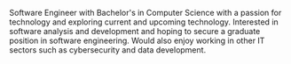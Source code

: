 Software Engineer with Bachelor's in Computer Science with a passion for technology and exploring current and upcoming technology. Interested in software analysis and development and hoping to secure a graduate position in software engineering. Would also enjoy working in other IT sectors such as cybersecurity and data development.
